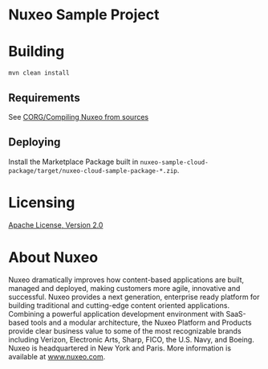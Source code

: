 # Nuxeo Sample Project

# Building
 
    mvn clean install

## Requirements
 
See [CORG/Compiling Nuxeo from sources](http://doc.nuxeo.com/x/xION)
 
## Deploying
 
Install the Marketplace Package built in `nuxeo-sample-cloud-package/target/nuxeo-cloud-sample-package-*.zip`.

 
# Licensing
 
[Apache License, Version 2.0](http://www.apache.org/licenses/LICENSE-2.0)
 
# About Nuxeo
 
Nuxeo dramatically improves how content-based applications are built, managed and deployed, making customers more agile, innovative and successful. Nuxeo provides a next generation, enterprise ready platform for building traditional and cutting-edge content oriented applications. Combining a powerful application development environment with SaaS-based tools and a modular architecture, the Nuxeo Platform and Products provide clear business value to some of the most recognizable brands including Verizon, Electronic Arts, Sharp, FICO, the U.S. Navy, and Boeing. Nuxeo is headquartered in New York and Paris. More information is available at www.nuxeo.com.
